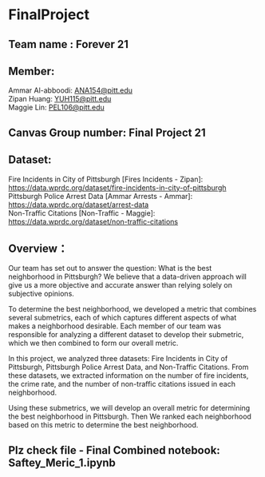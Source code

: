 # FinalProject

## Team name : Forever 21 

## Member:  
Ammar Al-abboodi: ANA154@pitt.edu     
Zipan Huang: YUH115@pitt.edu  
Maggie Lin: PEL106@pitt.edu  

## Canvas Group number: Final Project 21

## Dataset: 
Fire Incidents in City of Pittsburgh [Fires Incidents - Zipan]: https://data.wprdc.org/dataset/fire-incidents-in-city-of-pittsburgh  
Pittsburgh Police Arrest Data [Ammar Arrests - Ammar]:  https://data.wprdc.org/dataset/arrest-data  
Non-Traffic Citations [Non-Traffic - Maggie]: https://data.wprdc.org/dataset/non-traffic-citations  

## Overview：
Our team has set out to answer the question: What is the best neighborhood in Pittsburgh? We believe that a data-driven approach will give us a more objective and accurate answer than relying solely on subjective opinions.

To determine the best neighborhood, we developed a metric that combines several submetrics, each of which captures different aspects of what makes a neighborhood desirable. Each member of our team was responsible for analyzing a different dataset to develop their submetric, which we then combined to form our overall metric.

In this project, we analyzed three datasets: Fire Incidents in City of Pittsburgh, Pittsburgh Police Arrest Data, and Non-Traffic Citations. From these datasets, we extracted information on the number of fire incidents, the crime rate, and the number of non-traffic citations issued in each neighborhood.

Using these submetrics, we will develop an overall metric for determining the best neighborhood in Pittsburgh. Then We ranked each neighborhood based on this metric to determine the best neighborhood.

## Plz check file - Final Combined notebook: Saftey_Meric_1.ipynb

